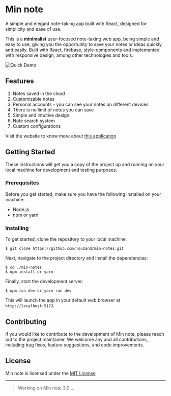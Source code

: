 # Min note

A simple and elegant note-taking app built with React, designed for simplicity and ease of use.

This is a **minimalist** user-focused note-taking web app. being simple and easy to use, giving you the opportunity to save your notes or ideas quickly and easily. Built with React, firebase, style-components and implemented with responsive design, among other technologies and tools.
<br>

![Quick Demo](http://imgfz.com/i/Wxa32sl.png)

## Features
1. Notes saved in the cloud
2. Customizable notes
3. Personal accounts - you can see your notes on different devices
4. There is no limit of notes you can save
5. Simple and intuitive design
6. Note search system
7. Custom configurations

Visit the website to know more about [this application](https://minnote.netlify.app/)

## Getting Started

These instructions will get you a copy of the project up and running on your local machine for development and testing purposes.

### Prerequisites

Before you get started, make sure you have the following installed on your machine:

- Node.js
- npm or yarn

### Installing

To get started, clone the repository to your local machine:

```
$ git clone https://github.com/Touzand/min-notes.git
```

Next, navigate to the project directory and install the dependencies:

```
$ cd ./min-notes
$ npm install or yarn
```

Finally, start the development server:

```
$ npm run dev or yarn run dev
```

This will launch the app in your default web browser at `http://localhost:5173`.

## Contributing

If you would like to contribute to the development of Min note, please reach out to the project maintainer. We welcome any and all contributions, including bug fixes, feature suggestions, and code improvements.

## License

Min note is licensed under the [MIT License](https://opensource.org/licenses/MIT)

<hr/>

> Working on Min note 3.0 ...
